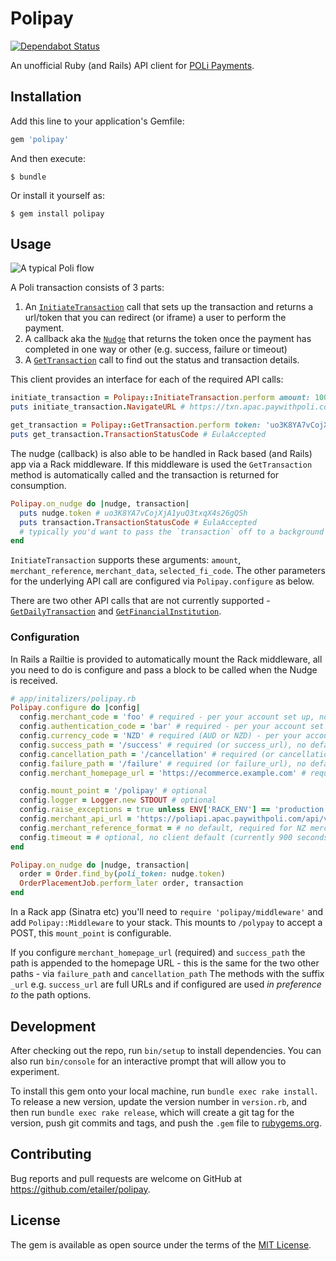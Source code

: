 # Polipay

[![Dependabot Status](https://api.dependabot.com/badges/status?host=github&repo=etailer/polipay)](https://dependabot.com)

An unofficial Ruby (and Rails) API client for [POLi Payments](https://www.polipayments.com/Developer).

## Installation

Add this line to your application's Gemfile:

```ruby
gem 'polipay'
```

And then execute:

    $ bundle

Or install it yourself as:

    $ gem install polipay

## Usage

![A typical Poli flow](https://www.polipayments.com/Images/DevWiki/apiflow1.png)

A Poli transaction consists of 3 parts:

1. An [`InitiateTransaction`](https://www.polipayments.com/InitiateTransaction) call that sets up the transaction and returns a url/token that you can redirect (or iframe) a user to perform the payment.
2. A callback aka the [`Nudge`](https://www.polipayments.com/Nudge) that returns the token once the payment has completed in one way or other (e.g. success, failure or timeout)
3. A [`GetTransaction`](https://www.polipayments.com/GetTransaction) call to find out the status and transaction details.

This client provides an interface for each of the required API calls:

```ruby
initiate_transaction = Polipay::InitiateTransaction.perform amount: 100, merchant_reference: 'MERCHANT_REF'
puts initiate_transaction.NavigateURL # https://txn.apac.paywithpoli.com/?Token=uo3K8YA7vCojXjA1yuQ3txqX4s26gQSh

get_transaction = Polipay::GetTransaction.perform token: 'uo3K8YA7vCojXjA1yuQ3txqX4s26gQSh'
puts get_transaction.TransactionStatusCode # EulaAccepted
```

The nudge (callback) is also able to be handled in Rack based (and Rails) app via a Rack middleware.
If this middleware is used the `GetTransaction` method is automatically called and the transaction is returned for consumption.

```ruby
Polipay.on_nudge do |nudge, transaction|
  puts nudge.token # uo3K8YA7vCojXjA1yuQ3txqX4s26gQSh
  puts transaction.TransactionStatusCode # EulaAccepted
  # typically you'd want to pass the `transaction` off to a background job or something like that.
end
```

`InitiateTransaction` supports these arguments: `amount`, `merchant_reference`, `merchant_data`, `selected_fi_code`. The other parameters for the underlying API call are configured via `Polipay.configure` as below.

There are two other API calls that are not currently supported - [`GetDailyTransaction`](https://www.polipayments.com/GetDailyTransaction) and [`GetFinancialInstitution`](https://www.polipayments.com/GetFinancialInstitution).

### Configuration

In Rails a Railtie is provided to automatically mount the Rack middleware, all you need to do is configure and pass a block to be called when the Nudge is received.

```ruby
# app/initalizers/polipay.rb
Polipay.configure do |config|
  config.merchant_code = 'foo' # required - per your account set up, no default
  config.authentication_code = 'bar' # required - per your account set up, no default
  config.currency_code = 'NZD' # required (AUD or NZD) - per your account set up, no default
  config.success_path = '/success' # required (or success_url), no default
  config.cancellation_path = '/cancellation' # required (or cancellation_url), no default
  config.failure_path = '/failure' # required (or failure_url), no default
  config.merchant_homepage_url = 'https://ecommerce.example.com' # required, no default

  config.mount_point = '/polipay' # optional
  config.logger = Logger.new STDOUT # optional
  config.raise_exceptions = true unless ENV['RACK_ENV'] == 'production' # optional
  config.merchant_api_url = 'https://poliapi.apac.paywithpoli.com/api/v2/'
  config.merchant_reference_format = # no default, required for NZ merchants see https://www.polipayments.com/NZreconciliation
  config.timeout = # optional, no client default (currently 900 seconds from POLi)
end

Polipay.on_nudge do |nudge, transaction|
  order = Order.find_by(poli_token: nudge.token)
  OrderPlacementJob.perform_later order, transaction
end

```

In a Rack app (Sinatra etc) you'll need to `require 'polipay/middleware'` and add `Polipay::Middleware` to your stack.
This mounts to `/polypay` to accept a POST, this `mount_point` is configurable.

If you configure `merchant_homepage_url` (required) and `success_path` the path is appended to the homepage URL - this is the same for the two other paths - via `failure_path` and `cancellation_path`
The methods with the suffix `_url` e.g. `success_url` are full URLs and if configured are used _in preference to_ the path options.

## Development

After checking out the repo, run `bin/setup` to install dependencies. You can also run `bin/console` for an interactive prompt that will allow you to experiment.

To install this gem onto your local machine, run `bundle exec rake install`. To release a new version, update the version number in `version.rb`, and then run `bundle exec rake release`, which will create a git tag for the version, push git commits and tags, and push the `.gem` file to [rubygems.org](https://rubygems.org).

## Contributing

Bug reports and pull requests are welcome on GitHub at https://github.com/etailer/polipay.

## License

The gem is available as open source under the terms of the [MIT License](https://opensource.org/licenses/MIT).
